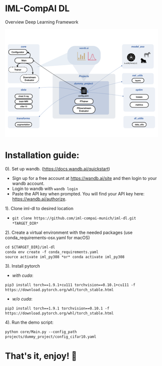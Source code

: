 # IML-CompAI DL

Overview Deep Learning Framework

![Framework overview](./iml_dl.png)


# Installation guide: 

0). Set up wandb. (https://docs.wandb.ai/quickstart)
 *  Sign up for a free account at https://wandb.ai/site and then login to your wandb account.
 * Login to wandb with `wandb login`
 * Paste the API key when prompted. You will find your API key here: https://wandb.ai/authorize. 
 
1). Clone iml-dl to desired location 
 * `git clone https://github.com/iml-compai-munich/iml-dl.git *TARGET_DIR*`

2). Create a virtual environment with the needed packages (use conda_requirements-osx.yaml for macOS)
```
cd ${TARGET_DIR}/iml-dl
conda env create -f conda_requirements.yaml
source activate iml_py308 *or* conda activate iml_py308
```

3). Install pytorch
* *with cuda*: 
```
pip3 install torch==1.9.1+cu111 torchvision==0.10.1+cu111 -f https://download.pytorch.org/whl/torch_stable.html
```
* *w/o cuda*:
```
pip3 install torch==1.9.1 torchvision==0.10.1 -f https://download.pytorch.org/whl/torch_stable.html
```

4). Run the demo script: 
```
python core/Main.py --config_path projects/dummy_project/config_cifar10.yaml
```
	
# That's it, enjoy! :rocket:
